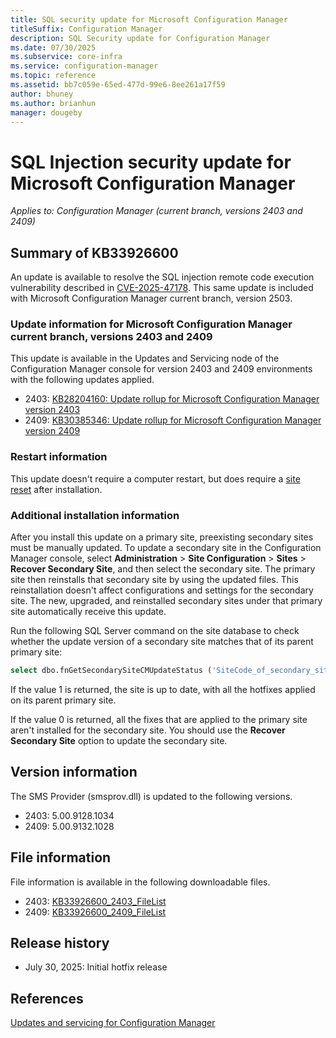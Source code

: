 ```yaml
---
title: SQL security update for Microsoft Configuration Manager
titleSuffix: Configuration Manager
description: SQL Security update for Configuration Manager
ms.date: 07/30/2025
ms.subservice: core-infra
ms.service: configuration-manager
ms.topic: reference
ms.assetid: bb7c059e-65ed-477d-99e6-8ee261a17f59
author: bhuney
ms.author: brianhun
manager: dougeby
---
```


# SQL Injection security update for Microsoft Configuration Manager

*Applies to: Configuration Manager (current branch, versions 2403 and 2409)*

## Summary of KB33926600
<!-- 33926600 -->
An update is available to resolve the SQL injection remote code execution vulnerability described in [CVE-2025-47178](https://msrc.microsoft.com/update-guide/en-US/vulnerability/CVE-2025-47178). This same update is included with Microsoft Configuration Manager current branch, version 2503.

### Update information for Microsoft Configuration Manager current branch, versions 2403 and 2409

This update is available in the Updates and Servicing node of the Configuration Manager console for version 2403 and 2409 environments with the following updates applied.
- 2403: [KB28204160: Update rollup for Microsoft Configuration Manager version 2403](../2403/28204160.md)
- 2409: [KB30385346: Update rollup for Microsoft Configuration Manager version 2409](../2409/30385346.md)

### Restart information

This update doesn't require a computer restart, but does require a [site reset](../../core/servers/manage/modify-your-infrastructure.md#bkmk_reset) after installation.

### Additional installation information

After you install this update on a primary site, preexisting secondary sites must be manually updated. To update a secondary site in the Configuration Manager console, select **Administration** > **Site Configuration** > **Sites** >  **Recover Secondary Site**, and then select the secondary site. The primary site then reinstalls that secondary site by using the updated files. This reinstallation doesn't affect configurations and settings for the secondary site. The new, upgraded, and reinstalled secondary sites under that primary site automatically receive this update.

Run the following SQL Server command on the site database to check whether the update version of a secondary site matches that of its parent primary site:
   ```sql
   select dbo.fnGetSecondarySiteCMUpdateStatus ('SiteCode_of_secondary_site')
   ```
If the value 1 is returned, the site is up to date, with all the hotfixes applied on its parent primary site.

If the value 0 is returned, all the fixes that are applied to the primary site aren't installed for the secondary site. You should use the **Recover Secondary Site** option to update the secondary site.

## Version information
The SMS Provider (smsprov.dll) is updated to the following versions.
- 2403: 5.00.9128.1034
- 2409: 5.00.9132.1028

## File information
File information is available in the following downloadable files.
- 2403: [KB33926600_2403_FileList](https://aka.ms/KB33926600_2403_FileList)
- 2409: [KB33926600_2409_FileList](https://aka.ms/KB33926600_2409_FileList)

## Release history
- July 30, 2025: Initial hotfix release

## References
[Updates and servicing for Configuration Manager](../../core/servers/manage/updates.md)